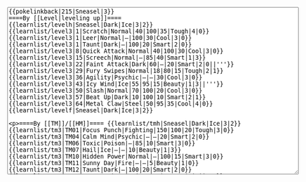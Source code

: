 </p><textarea readonly="" accesskey="," id="wpTextbox1" cols="80" rows="25" style="" class="mw-editfont-monospace" lang="en" dir="ltr" name="wpTextbox1">{{pokelinkback|215|Sneasel|3}}
====By [[Level|leveling up]]====
{{learnlist/levelh|Sneasel|Dark|Ice|3|2}}
{{learnlist/level3|1|Scratch|Normal|40|100|35|Tough|4|0}}
{{learnlist/level3|1|Leer|Normal|—|100|30|Cool|3|0}}
{{learnlist/level3|1|Taunt|Dark|—|100|20|Smart|2|0}}
{{learnlist/level3|8|Quick Attack|Normal|40|100|30|Cool|3|0}}
{{learnlist/level3|15|Screech|Normal|—|85|40|Smart|1|3}}
{{learnlist/level3|22|Faint Attack|Dark|60|—|20|Smart|2|0||'''}}
{{learnlist/level3|29|Fury Swipes|Normal|18|80|15|Tough|2|1}}
{{learnlist/level3|36|Agility|Psychic|—|—|30|Cool|3|0}}
{{learnlist/level3|43|Icy Wind|Ice|55|95|15|Beauty|1|3||'''}}
{{learnlist/level3|50|Slash|Normal|70|100|20|Cool|3|0}}
{{learnlist/level3|57|Beat Up|Dark|10|100|10|Smart|2|1}}
{{learnlist/level3|64|Metal Claw|Steel|50|95|35|Cool|4|0}}
{{learnlist/levelf|Sneasel|Dark|Ice|3|2}}

====By [[TM]]/[[HM]]====
{{learnlist/tmh|Sneasel|Dark|Ice|3|2}}
{{learnlist/tm3|TM01|Focus Punch|Fighting|150|100|20|Tough|3|0}}
{{learnlist/tm3|TM04|Calm Mind|Psychic|—|—|20|Smart|2|0}}
{{learnlist/tm3|TM06|Toxic|Poison|—|85|10|Smart|3|0}}
{{learnlist/tm3|TM07|Hail|Ice|—|—|10|Beauty|1|3}}
{{learnlist/tm3|TM10|Hidden Power|Normal|—|100|15|Smart|3|0}}
{{learnlist/tm3|TM11|Sunny Day|Fire|—|—|5|Beauty|1|0}}
{{learnlist/tm3|TM12|Taunt|Dark|—|100|20|Smart|2|0}}
{{learnlist/tm3|TM13|Ice Beam|Ice|95|100|10|Beauty|2|1||'''}}
{{learnlist/tm3|TM14|Blizzard|Ice|120|70|5|Beauty|4|0||'''}}
{{learnlist/tm3|TM17|Protect|Normal|—|—|10|Cute|1|0}}
{{learnlist/tm3|TM18|Rain Dance|Water|—|—|5|Tough|1|0}}
{{learnlist/tm3|TM21|Frustration|Normal|—|100|20|Cute|1|0}}
{{learnlist/tm3|TM23|Iron Tail|Steel|100|75|15|Cool|1|4}}
{{learnlist/tm3|TM27|Return|Normal|—|100|20|Cute|1|0}}
{{learnlist/tm3|TM28|Dig|Ground|60|100|10|Smart|1|0}}
{{learnlist/tm3|TM30|Shadow Ball|Ghost|80|100|15|Smart|3|0}}
{{learnlist/tm3|TM31|Brick Break|Fighting|75|100|15|Cool|1|4}}
{{learnlist/tm3|TM32|Double Team|Normal|—|—|15|Cool|2|0}}
{{learnlist/tm3|TM40|Aerial Ace|Flying|60|—|20|Cool|2|0}}
{{learnlist/tm3|TM41|Torment|Dark|—|100|15|Tough|2|0}}
{{learnlist/tm3|TM42|Facade|Normal|70|100|20|Cute|2|0}}
{{learnlist/tm3|TM43|Secret Power|Normal|70|100|20|Smart|1|0}}
{{learnlist/tm3|TM44|Rest|Psychic|—|—|10|Cute|2|0}}
{{learnlist/tm3|TM45|Attract|Normal|—|100|15|Cute|2|0}}
{{learnlist/tm3|TM46|Thief|Dark|40|100|10|Tough|1|0||'''}}
{{learnlist/tm3|TM49|Snatch|Dark|—|—|10|Smart|2|1}}
{{learnlist/tm3|HM01|Cut|Normal|50|95|30|Cool|2|1}}
{{learnlist/tm3|HM03|Surf|Water|95|100|15|Beauty|3|0}}
{{learnlist/tm3|HM04|Strength|Normal|80|100|15|Tough|2|1}}
{{learnlist/tm3|HM06|Rock Smash|Fighting|20|100|15|Tough|1|0}}
{{learnlist/tmf|Sneasel|Dark|Ice|3|2}}

====By {{pkmn|breeding}}====
{{learnlist/breedh|Sneasel|Dark|Ice|3|2}}
{{learnlist/breed3|{{MSP/3|023|Ekans}}{{MSP/3|024|Arbok}}{{MSP/3|052|Meowth}}{{MSP/3|053|Persian}}{{MSP/3|058|Growlithe}}{{MSP/3|059|Arcanine}}&lt;br>{{MSP/3|133|Eevee}}{{MSP/3|134|Vaporeon}}{{MSP/3|135|Jolteon}}{{MSP/3|136|Flareon}}{{MSP/3|196|Espeon}}{{MSP/3|197|Umbreon}}&lt;br>{{MSP/3|209|Snubbull}}{{MSP/3|210|Granbull}}{{MSP/3|228|Houndour}}{{MSP/3|229|Houndoom}}{{MSP/3|261|Poochyena}}{{MSP/3|262|Mightyena}}&lt;br>{{MSP/3|303|Mawile}}{{MSP/3|309|Electrike}}{{MSP/3|310|Manectric}}{{MSP/3|336|Seviper}}{{MSP/3|359|Absol}}|Bite|Dark|60|100|25|Tough|1|3||'''}}
{{learnlist/breed3|{{MSP/3|287|Slakoth}}{{MSP/3|288|Vigoroth}}{{MSP/3|289|Slaking}}|Counter|Fighting|—|100|20|Tough|2|0}}
{{learnlist/breed3|{{MSP/3|335|Zangoose}}|Crush Claw|Normal|75|95|10|Cool|1|4}}
{{learnlist/breed3|{{MSP/3|052|Meowth}}{{MSP/3|053|Persian}}{{MSP/3|274|Nuzleaf}}{{MSP/3|275|Shiftry}}|Fake Out|Normal|40|100|10|Cute|2|1}}
{{learnlist/breed3|{{MSP/3|054|Psyduck}}{{MSP/3|055|Golduck}}{{MSP/3|056|Mankey}}{{MSP/3|057|Primeape}}{{MSP/3|083|Farfetch'd}}{{MSP/3|155|Cyndaquil}}&lt;br>{{MSP/3|156|Quilava}}{{MSP/3|157|Typhlosion}}{{MSP/3|203|Girafarig}}|Foresight|Normal|—|100|40|Smart|3|0|*}}
{{learnlist/breed3|{{MSP/3|179|Mareep}}{{MSP/3|180|Flaaffy}}{{MSP/3|181|Ampharos}}{{MSP/3|209|Snubbull}}{{MSP/3|210|Granbull}}|Reflect|Psychic|—|—|20|Smart|1|0|*}}
{{learnlist/breed3|{{MSP/3|206|Dunsparce}}|Spite|Ghost|—|100|10|Tough|1|0}}
{{learnlist/breedf|Sneasel|Dark|Ice|3|2}}

====By [[Move Tutor|tutoring]]====
{{learnlist/tutorh|Sneasel|Dark|Ice|3|2}}
{{learnlist/tutor3|Counter|Fighting|—|100|20|Tough|2|0|||yes|yes|no}}
{{learnlist/tutor3|Defense Curl|Normal|—|—|40|Cute|2|0|||no|yes|no}}
{{learnlist/tutor3|Double-Edge|Normal|120|100|15|Tough|6|0|||yes|yes|yes}}
{{learnlist/tutor3|Dream Eater|Psychic|100|100|15|Smart|2|2|||yes|yes|yes}}
{{learnlist/tutor3|DynamicPunch|Fighting|100|50|5|Cool|2|1|||no|yes|no}}
{{learnlist/tutor3|Endure|Normal|—|—|10|Tough|2|0|||no|yes|no}}
{{learnlist/tutor3|Fury Cutter|Bug|10|95|20|Cool|3|0|||no|yes|no}}
{{learnlist/tutor3|Ice Punch|Ice|75|100|15|Beauty|4|0||'''|no|yes|no}}
{{learnlist/tutor3|Icy Wind|Ice|55|95|15|Beauty|1|3||'''|no|yes|yes}}
{{learnlist/tutor3|Mimic|Normal|—|—|10|Cute|1|0|||yes|yes|yes}}
{{learnlist/tutor3|Mud-Slap|Ground|20|100|10|Cute|2|1|||no|yes|no}}
{{learnlist/tutor3|Nightmare|Ghost|—|—|15|Smart|1|3|||no|no|yes}}
{{learnlist/tutor3|Psych Up|Normal|—|—|10|Smart|2|0|||no|yes|no}}
{{learnlist/tutor3|Sleep Talk|Normal|—|—|10|Cute|3|0|||no|yes|no}}
{{learnlist/tutor3|Snore|Normal|40|100|15|Cute|4|0|||no|yes|no}}
{{learnlist/tutor3|Substitute|Normal|—|—|10|Smart|2|0|||yes|yes|yes}}
{{learnlist/tutor3|Swagger|Normal|—|90|15|Cute|2|0|||no|yes|yes}}
{{learnlist/tutor3|Swift|Normal|60|—|20|Cool|2|0|||no|yes|no}}
{{learnlist/tutor3|Swords Dance|Normal|—|—|30|Beauty|1|0|||yes|yes|no}}
{{learnlist/tutorf|Sneasel|Dark|Ice|3|2}}

====Special moves====
{{Shadow moves|215|43|Shadow Rush|--|--|--|Faint Attack|Dark|Screech|Normal|Fury Swipes|Normal|Icy Wind|Ice|Colo|dark|ice}}

[[it:Sneasel/Mosse apprese in terza generazione]]
[[zh:狃拉/第三世代招式表]]
